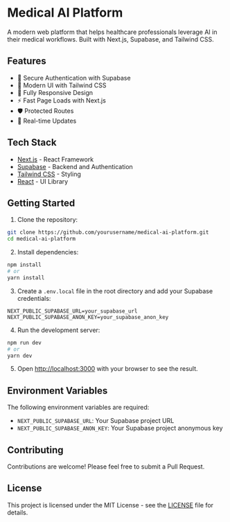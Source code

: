 # Medical AI Platform

A modern web platform that helps healthcare professionals leverage AI in their medical workflows. Built with Next.js, Supabase, and Tailwind CSS.

## Features

- 🔐 Secure Authentication with Supabase
- 🎨 Modern UI with Tailwind CSS
- 📱 Fully Responsive Design
- ⚡ Fast Page Loads with Next.js
- 🛡️ Protected Routes
- 🔄 Real-time Updates

## Tech Stack

- [Next.js](https://nextjs.org/) - React Framework
- [Supabase](https://supabase.com/) - Backend and Authentication
- [Tailwind CSS](https://tailwindcss.com/) - Styling
- [React](https://reactjs.org/) - UI Library

## Getting Started

1. Clone the repository:
```bash
git clone https://github.com/yourusername/medical-ai-platform.git
cd medical-ai-platform
```

2. Install dependencies:
```bash
npm install
# or
yarn install
```

3. Create a `.env.local` file in the root directory and add your Supabase credentials:
```env
NEXT_PUBLIC_SUPABASE_URL=your_supabase_url
NEXT_PUBLIC_SUPABASE_ANON_KEY=your_supabase_anon_key
```

4. Run the development server:
```bash
npm run dev
# or
yarn dev
```

5. Open [http://localhost:3000](http://localhost:3000) with your browser to see the result.

## Environment Variables

The following environment variables are required:

- `NEXT_PUBLIC_SUPABASE_URL`: Your Supabase project URL
- `NEXT_PUBLIC_SUPABASE_ANON_KEY`: Your Supabase project anonymous key

## Contributing

Contributions are welcome! Please feel free to submit a Pull Request.

## License

This project is licensed under the MIT License - see the [LICENSE](LICENSE) file for details.
